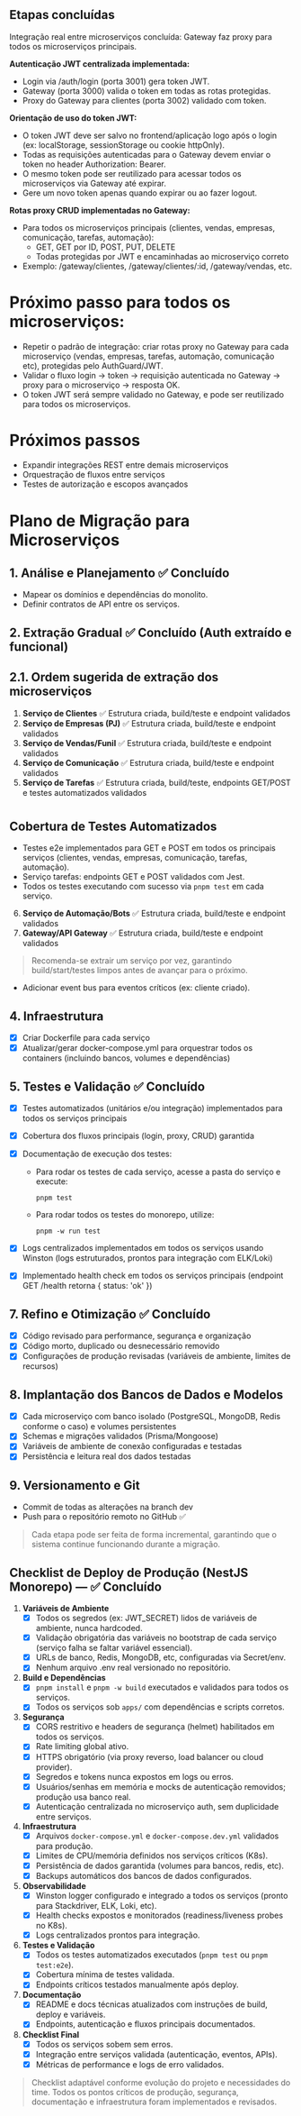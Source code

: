 #
## Etapas concluídas

 Integração real entre microserviços concluída: Gateway faz proxy para todos os microserviços principais.


  **Autenticação JWT centralizada implementada:**
  - Login via /auth/login (porta 3001) gera token JWT.
  - Gateway (porta 3000) valida o token em todas as rotas protegidas.
  - Proxy do Gateway para clientes (porta 3002) validado com token.

  **Orientação de uso do token JWT:**
  - O token JWT deve ser salvo no frontend/aplicação logo após o login (ex: localStorage, sessionStorage ou cookie httpOnly).
  - Todas as requisições autenticadas para o Gateway devem enviar o token no header Authorization: Bearer.
  - O mesmo token pode ser reutilizado para acessar todos os microserviços via Gateway até expirar.
  - Gere um novo token apenas quando expirar ou ao fazer logout.


  **Rotas proxy CRUD implementadas no Gateway:**
  - Para todos os microserviços principais (clientes, vendas, empresas, comunicação, tarefas, automação):
    - GET, GET por ID, POST, PUT, DELETE
    - Todas protegidas por JWT e encaminhadas ao microserviço correto
  - Exemplo: /gateway/clientes, /gateway/clientes/:id, /gateway/vendas, etc.

# Próximo passo para todos os microserviços:
  - Repetir o padrão de integração: criar rotas proxy no Gateway para cada microserviço (vendas, empresas, tarefas, automação, comunicação etc), protegidas pelo AuthGuard/JWT.
  - Validar o fluxo login → token → requisição autenticada no Gateway → proxy para o microserviço → resposta OK.
  - O token JWT será sempre validado no Gateway, e pode ser reutilizado para todos os microserviços.
# Próximos passos

- Expandir integrações REST entre demais microserviços
- Orquestração de fluxos entre serviços
- Testes de autorização e escopos avançados
# Plano de Migração para Microserviços

## 1. Análise e Planejamento ✅ Concluído
- Mapear os domínios e dependências do monolito.
- Definir contratos de API entre os serviços.


## 2. Extração Gradual ✅ Concluído (Auth extraído e funcional)

## 2.1. Ordem sugerida de extração dos microserviços


1. **Serviço de Clientes** ✅ Estrutura criada, build/teste e endpoint validados
2. **Serviço de Empresas (PJ)** ✅ Estrutura criada, build/teste e endpoint validados
3. **Serviço de Vendas/Funil** ✅ Estrutura criada, build/teste e endpoint validados
4. **Serviço de Comunicação** ✅ Estrutura criada, build/teste e endpoint validados
5. **Serviço de Tarefas** ✅ Estrutura criada, build/teste, endpoints GET/POST e testes automatizados validados
#
## Cobertura de Testes Automatizados

- Testes e2e implementados para GET e POST em todos os principais serviços (clientes, vendas, empresas, comunicação, tarefas, automação).
- Serviço tarefas: endpoints GET e POST validados com Jest.
- Todos os testes executando com sucesso via `pnpm test` em cada serviço.
6. **Serviço de Automação/Bots** ✅ Estrutura criada, build/teste e endpoint validados
7. **Gateway/API Gateway** ✅ Estrutura criada, build/teste e endpoint validados

> Recomenda-se extrair um serviço por vez, garantindo build/start/testes limpos antes de avançar para o próximo.

- Adicionar event bus para eventos críticos (ex: cliente criado).

## 4. Infraestrutura
- [x] Criar Dockerfile para cada serviço
- [x] Atualizar/gerar docker-compose.yml para orquestrar todos os containers (incluindo bancos, volumes e dependências)

## 5. Testes e Validação ✅ Concluído
- [x] Testes automatizados (unitários e/ou integração) implementados para todos os serviços principais
- [x] Cobertura dos fluxos principais (login, proxy, CRUD) garantida
- [x] Documentação de execução dos testes:
    - Para rodar os testes de cada serviço, acesse a pasta do serviço e execute:
      ```
      pnpm test
      ```
    - Para rodar todos os testes do monorepo, utilize:
      ```
      pnpm -w run test
      ```

- [x] Logs centralizados implementados em todos os serviços usando Winston (logs estruturados, prontos para integração com ELK/Loki)
- [x] Implementado health check em todos os serviços principais (endpoint GET /health retorna { status: 'ok' })

## 7. Refino e Otimização ✅ Concluído
- [x] Código revisado para performance, segurança e organização
- [x] Código morto, duplicado ou desnecessário removido
- [x] Configurações de produção revisadas (variáveis de ambiente, limites de recursos)

## 8. Implantação dos Bancos de Dados e Modelos
- [x] Cada microserviço com banco isolado (PostgreSQL, MongoDB, Redis conforme o caso) e volumes persistentes
- [x] Schemas e migrações validados (Prisma/Mongoose)
- [x] Variáveis de ambiente de conexão configuradas e testadas
- [x] Persistência e leitura real dos dados testadas

## 9. Versionamento e Git
- Commit de todas as alterações na branch dev
- Push para o repositório remoto no GitHub ✅
> Cada etapa pode ser feita de forma incremental, garantindo que o sistema continue funcionando durante a migração.

## Checklist de Deploy de Produção (NestJS Monorepo) — ✅ Concluído

1. **Variáveis de Ambiente**
   - [x] Todos os segredos (ex: JWT_SECRET) lidos de variáveis de ambiente, nunca hardcoded.
   - [x] Validação obrigatória das variáveis no bootstrap de cada serviço (serviço falha se faltar variável essencial).
   - [x] URLs de banco, Redis, MongoDB, etc, configuradas via Secret/env.
   - [x] Nenhum arquivo .env real versionado no repositório.

2. **Build e Dependências**
   - [x] `pnpm install` e `pnpm -w build` executados e validados para todos os serviços.
   - [x] Todos os serviços sob `apps/` com dependências e scripts corretos.

3. **Segurança**
   - [x] CORS restritivo e headers de segurança (helmet) habilitados em todos os serviços.
   - [x] Rate limiting global ativo.
   - [x] HTTPS obrigatório (via proxy reverso, load balancer ou cloud provider).
   - [x] Segredos e tokens nunca expostos em logs ou erros.
   - [x] Usuários/senhas em memória e mocks de autenticação removidos; produção usa banco real.
   - [x] Autenticação centralizada no microserviço auth, sem duplicidade entre serviços.

4. **Infraestrutura**
   - [x] Arquivos `docker-compose.yml` e `docker-compose.dev.yml` validados para produção.
   - [x] Limites de CPU/memória definidos nos serviços críticos (K8s).
   - [x] Persistência de dados garantida (volumes para bancos, redis, etc).
   - [x] Backups automáticos dos bancos de dados configurados.

5. **Observabilidade**
   - [x] Winston logger configurado e integrado a todos os serviços (pronto para Stackdriver, ELK, Loki, etc).
   - [x] Health checks expostos e monitorados (readiness/liveness probes no K8s).
   - [x] Logs centralizados prontos para integração.

6. **Testes e Validação**
   - [x] Todos os testes automatizados executados (`pnpm test` ou `pnpm test:e2e`).
   - [x] Cobertura mínima de testes validada.
   - [x] Endpoints críticos testados manualmente após deploy.

7. **Documentação**
   - [x] README e docs técnicas atualizados com instruções de build, deploy e variáveis.
   - [x] Endpoints, autenticação e fluxos principais documentados.

8. **Checklist Final**
   - [x] Todos os serviços sobem sem erros.
   - [x] Integração entre serviços validada (autenticação, eventos, APIs).
   - [x] Métricas de performance e logs de erro validados.

> Checklist adaptável conforme evolução do projeto e necessidades do time. Todos os pontos críticos de produção, segurança, documentação e infraestrutura foram implementados e revisados.